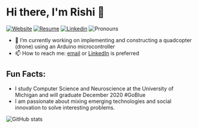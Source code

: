 # Hi there, I'm Rishi 👋
[![Website](https://img.shields.io/badge/Website-rishibarad.github.io-blue?style=flat-square&link=https://rishibarad.github.io/)](https://rishibarad.github.io/)
[![Resume](https://img.shields.io/badge/Resume-rishibarad%2Fresume-orange?style=flat-square&link=https://rishibarad.github.io/assets/Rishi_Barad_Resume.pdf)](https://rishibarad.github.io/assets/Rishi_Barad_Resume.pdf)
[![Linkedin](https://img.shields.io/badge/-LinkedIn-blue?style=flat-square&logo=Linkedin&logoColor=white&link=https://www.linkedin.com/in/rishibarad/)](https://www.linkedin.com/in/rishibarad/)
![Pronouns](https://img.shields.io/badge/Pronouns-He%2FHim%2FHis-brightgreen?style=flat-square)


- 🔭 I’m currently working on implementing and constructing a quadcopter (drone) using an Arduino microcontroller
- 📫 How to reach me: [email](mailto:rishib@umich.edu) or [LinkedIn](https://linkedin.com/in/rishibarad/) is preferred

## Fun Facts:
- I study Computer Science and Neuroscience at the University of Michigan and will graduate December 2020 #GoBlue 
- I am passionate about mixing emerging technologies and social innovation to solve interesting problems. 

<p>
<img style="margin-left:0;" src=https://github-readme-stats.vercel.app/api?username=rishibarad&show_icons=true alt="GitHub stats" /> </p>
